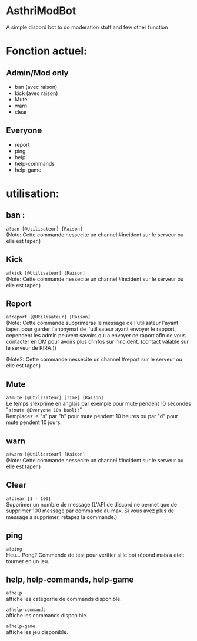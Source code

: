 # AsthriModBot
A simple discord bot to do moderation stuff and few other function

# Fonction actuel:
## Admin/Mod only
+ ban (avec raison)
+ kick (avec raison)
+ Mute
+ warn
+ clear

## Everyone
+ report
+ ping
+ help
+ help-commands
+ help-game

# utilisation:
## ban :
```a!ban [@Utilisateur] [Raison]```  
(Note: Cette commande nessecite un channel #incident sur le serveur ou elle est taper.)
## Kick
```a!kick [@Utilisateur] [Raison]```  
(Note: Cette commande nessecite un channel #incident sur le serveur ou elle est taper.)
## Report
```a!report [@Utilisateur] [Raison]```  
(Note: Cette commande supprimeras le message de l'utilisateur l'ayant taper. pour garder l'anonymat de l'utilisateur ayant envoyer le rapport, cependent les admin peuvent savoirs qui a envoyer ce raport afin de vous contacter en DM pour avoirs plus d'infos sur l'incident. (contact valable sur le serveur de KIRA.))  

(Note2: Cette commande nessecite un channel #report sur le serveur ou elle est taper.)

## Mute 
```a!mute [@Utilisateur] [Time] [Raison]```  
Le temps s'éxprime en anglais par exemple pour mute pendent 10 secondes  
"```a!mute @Everyone 10s booli!```"  
Remplacez le "s" par "h" pour mute pendent 10 heures ou par "d" pour mute pendent 10 jours.

## warn 
```a!warn [@Utilisateur] [Raison]```  
(Note: Cette commande nessecite un channel #incident sur le serveur ou elle est taper.)

## Clear 
```a!clear [1 - 100]```  
Supprimer  un nombre de message (L'API de discord ne permet que de supprimer 100 message par commande au max. Si vous avez plus de message a supprimer, retapez la commande.)

## ping
``` a!ping ```  
Heu... Pong?
Commende de test pour verifier si le bot répond mais a etait tourner en un jeu.

## help, help-commands, help-game
    
```a!help```  
affiche les catégorrie de commands disponible.  
    
```a!help-commands```  
affiche les commands disponible.  
    
```a!help-game```  
affiche les jeu disponible.  
